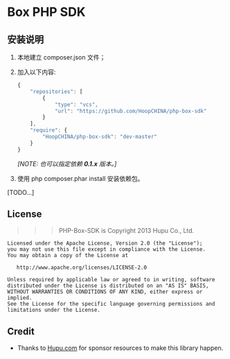 Box PHP SDK
===========

安装说明
------

1. 本地建立 composer.json 文件；

2. 加入以下内容:

    ```javascript
    {
        "repositories": [
            {
                "type": "vcs",
                "url": "https://github.com/HoopCHINA/php-box-sdk"
            }
        ],
        "require": {
            "HoopCHINA/php-box-sdk": "dev-master"
        }
    }
    ```
    _[NOTE: 也可以指定依赖 **0.1.x** 版本。]_

3. 使用 php composer.phar install 安装依赖包。 

[TODO...]

License
-------

>>> PHP-Box-SDK is Copyright 2013 Hupu Co., Ltd.

    Licensed under the Apache License, Version 2.0 (the "License");
    you may not use this file except in compliance with the License.
    You may obtain a copy of the License at
    
       http://www.apache.org/licenses/LICENSE-2.0
    
    Unless required by applicable law or agreed to in writing, software
    distributed under the License is distributed on an "AS IS" BASIS,
    WITHOUT WARRANTIES OR CONDITIONS OF ANY KIND, either express or implied.
    See the License for the specific language governing permissions and
    limitations under the License.

Credit
------

* Thanks to [Hupu.com](http://www.hupu.com) for sponsor resources to make
  this library happen.
